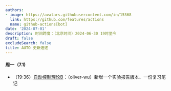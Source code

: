 ```yaml
---
authors:
- image: https://avatars.githubusercontent.com/in/15368
  link: https://github.com/features/actions
  name: github-actions[bot]
date: '2024-07-01'
description: 时间跨度：（北京时间）2024-06-30 19时至今
draft: false
excludeSearch: false
title: AUTO 更新速递
---
```


#### 周一（7.1) 

- （19:36）[自动控制理论B](https://github.com/HITSZ-OpenAuto/AUTO3001B)：（oliver-wu）新增一个实验报告版本、一份复习笔记

